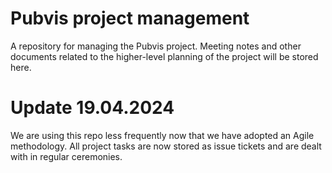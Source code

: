 # Pubvis project management

A repository for managing the Pubvis project. Meeting notes and other documents related to the higher-level planning of the project will be stored here.

# Update 19.04.2024

We are using this repo less frequently now that we have adopted an Agile methodology. All project tasks are now stored as issue tickets and are dealt with in regular ceremonies.
